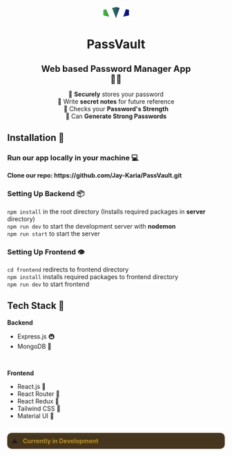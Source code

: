 <div align="center">
    <div style="width:70%;aspect-ratio:2;" align="center">
        <img src="./frontend/public/PassVault_2.png" alt="PassVault logo" width="20%" height="15%">
        <h1 >PassVault</h1>
        <h2 style="font-size:20px;">Web based Password Manager App 👨‍💼</h2>
    </div>
    <p>
    🔐 <b>Securely</b> stores your password <br>
    📔 Write <b>secret notes</b> for future reference <br>
    💪 Checks your <b>Password's Strength</b> <br>
    📰 Can <b>Generate Strong Passwords</b>
    </p>

</div>

## Installation 📁
<h3>Run our app locally in your machine 💻</h3>
<b>Clone our repo: https://github.com/Jay-Karia/PassVault.git</b>
<br>

<h3><b>Setting Up Backend 📦</b> <br> </h3>

```npm install``` in the root directory (Installs required packages in <b>server</b> directory)<br>
```npm run dev``` to start the development server with <b>nodemon</b> <br>
```npm run start``` to start the server

<h3><b>Setting Up Frontend 👁</b></h3>

```cd frontend``` redirects to frontend directory <br>
```npm install``` installs required packages to frontend directory <br>
```npm run dev``` to start frontend <br>

## Tech Stack 🥪

**Backend**
 - Express.js 🚇
 - MongoDB 🍃
<br>

**Frontend**
 - React.js 💫
 - React Router 🎯
 - React Redux 🏪
 - Tailwind CSS 💨
 - Material UI 🔵

<br>
<div style="padding:10px; background:hsl(35, 40%, 20%);border-radius:10px;">
⚠ : <b style="color:hsl(45, 90%, 40%)">Currently in Development</b>
</div>
